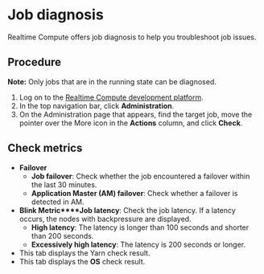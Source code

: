 # Job diagnosis

Realtime Compute offers job diagnosis to help you troubleshoot job issues.

## Procedure

**Note:** Only jobs that are in the running state can be diagnosed.

1.  Log on to the [Realtime Compute development platform](https://stream-ap-southeast-3.console.aliyun.com).
2.  In the top navigation bar, click **Administration**.
3.  On the Administration page that appears, find the target job, move the pointer over the More icon in the **Actions** column, and click **Check**.

## Check metrics

-   **Failover**
    -   **Job failover**: Check whether the job encountered a failover within the last 30 minutes.
    -   **Application Master \(AM\) failover**: Check whether a failover is detected in AM.
-   **Blink Metric****Job latency**: Check the job latency. If a latency occurs, the nodes with backpressure are displayed.
    -   **High latency**: The latency is longer than 100 seconds and shorter than 200 seconds.
    -   **Excessively high latency**: The latency is 200 seconds or longer.
-   This tab displays the Yarn check result.
-   This tab displays the **OS** check result.

